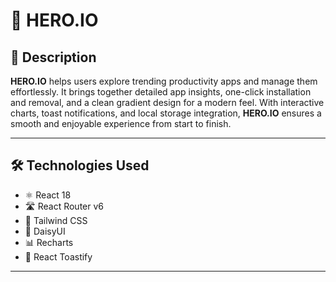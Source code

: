 # 🚀 HERO.IO

## 📝 Description

**HERO.IO** helps users explore trending productivity apps and manage them effortlessly.
It brings together detailed app insights, one-click installation and removal, and a clean gradient design for a modern feel.
With interactive charts, toast notifications, and local storage integration, **HERO.IO** ensures a smooth and enjoyable experience from start to finish.

---

## 🛠 **Technologies Used**
- ⚛️ React 18
- 🛣️ React Router v6
- 🎨 Tailwind CSS
- 🌸 DaisyUI 
- 📊 Recharts
- 🔔 React Toastify

---
